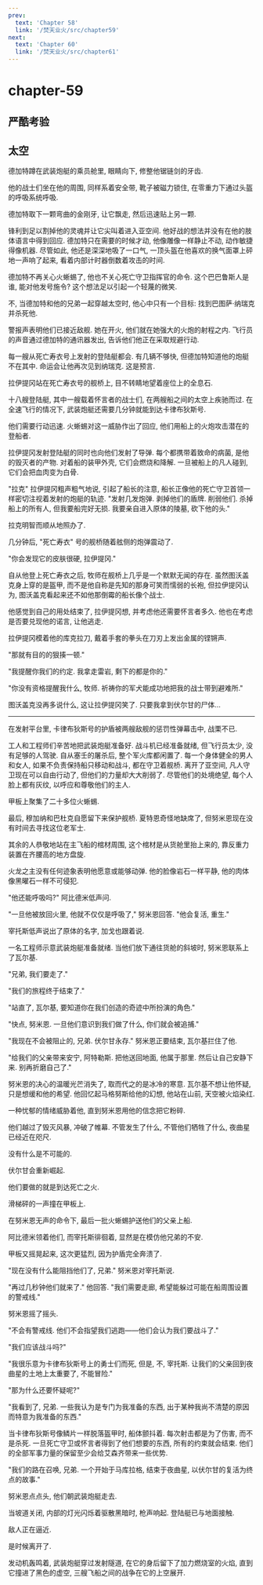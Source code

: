 ```yaml
---
prev:
  text: 'Chapter 58'
  link: '/焚天业火/src/chapter59'
next:
  text: 'Chapter 60'
  link: '/焚天业火/src/chapter61'
---
```


# chapter-59

## 严酷考验

## 太空

德加特蹲在武装炮艇的乘员舱里, 眼睛向下, 修整他锯链剑的牙齿.

他的战士们坐在他的周围, 同样系着安全带, 靴子被磁力锁住, 在零重力下通过头盔的呼吸系统呼吸.

德加特取下一颗弯曲的金刚牙, 让它飘走, 然后迅速贴上另一颗.

锋利到足以割掉他的灵魂并让它尖叫着进入亚空间. 他好战的想法并没有在他的肢体语言中得到回应. 德加特只在需要的时候才动, 他像雕像一样静止不动, 动作敏捷得像机器. 尽管如此, 他还是深深地吸了一口气, 一顶头盔在他喜欢的换气面罩上砰地一声响了起来, 看着内部计时器倒数着攻击的时间.

德加特不再关心火蜥蜴了, 他也不关心死亡守卫指挥官的命令. 这个巴巴鲁斯人是谁, 能对他发号施令? 这个想法足以引起一个轻蔑的微笑.

不, 当德加特和他的兄弟一起穿越太空时, 他心中只有一个目标: 找到巴图萨·纳瑞克并杀死他.

警报声表明他们已接近敌舰. 她在开火, 他们就在她强大的火炮的射程之内. 飞行员的声音通过德加特的通讯器发出, 告诉他们他正在采取规避行动.

每一艘从死亡寿衣号上发射的登陆艇都会. 有几辆不够快, 但德加特知道他的炮艇不在其中. 命运会让他再次见到纳瑞克. 这是预言.

拉伊提冈站在死亡寿衣号的舰桥上, 目不转睛地望着座位上的全息石.

十八艘登陆艇, 其中一艘载着怀言者的战士们, 在两艘船之间的太空上疾驰而过. 在全速飞行的情况下, 武装炮艇还需要几分钟就能到达卡律布狄斯号.

他们需要行动迅速. 火蜥蜴对这一威胁作出了回应, 他们用船上的火炮攻击潜在的登船者.

拉伊提冈发射登陆艇的同时也向他们发射了导弹. 每个都携带着致命的病菌, 是他的毁灭者的产物. 对着船的装甲外壳, 它们会燃烧和降解. 一旦被船上的凡人碰到, 它们会把血肉变为白骨.

"拉克" 拉伊提冈粗声粗气地说, 引起了船长的注意, 船长正像他的死亡守卫首领一样密切注视着发射的炮艇的轨迹. "发射几发炮弹. 剥掉他们的盾牌. 削弱他们. 杀掉船上的所有人, 但我要船完好无损. 我要亲自进入原体的陵墓, 砍下他的头."

拉克明智而顺从地照办了.

几分钟后, "死亡寿衣" 号的舰桥随着舷侧的炮弹震动了.

"你会发现它的皮肤很硬, 拉伊提冈."

自从他登上死亡寿衣之后, 牧师在舰桥上几乎是一个默默无闻的存在. 虽然图沃盖克身上穿的是盔甲, 而不是他自称是先知的那身可笑而懦弱的长袍, 但拉伊提冈认为, 图沃盖克看起来还不如他那倒霉的船长像个战士.

他感觉到自己的用处结束了, 拉伊提冈想, 并考虑他还需要怀言者多久. 他也在考虑是否要兑现他的诺言, 让他逃走.

拉伊提冈模着他的库克拉刀, 戴着手套的拳头在刀刃上发出金属的铿锵声.

"那就有目的的狠揍一顿."

"我提醒你我们的约定. 我拿走雷岩, 剩下的都是你的."

"你没有资格提醒我什么, 牧师. 祈祷你的军犬能成功地把我的战士带到避难所."

图沃盖克没再多说什么, 这让拉伊提冈笑了. 只要我拿到伏尔甘的尸体…

--------

在发射平台里, 卡律布狄斯号的护盾被两艘敌舰的惩罚性弹幕击中, 战栗不已.

工人和工程师们辛苦地把武装炮艇准备好. 战斗机已经准备就绪, 但飞行员太少, 没有足够的人驾驶. 自从塞壬的屠杀后, 整个军火库都闲置了. 每一个身体健全的男人和女人, 如果不负责保持船只移动和战斗, 都在守卫着舰桥. 离开了亚空间, 凡人守卫现在可以自由行动了, 但他们的力量却大大削弱了. 尽管他们的处境绝望, 每个人脸上都有灰纹, 以呼应和尊敬他们的主人.

甲板上聚集了二十多位火蜥蜴.

最后, 穆加纳和巴杜克自愿留下来保护舰桥. 夏特恩奇怪地缺席了, 但努米恩现在没有时间去寻找这位老军士.

其余的人恭敬地站在主飞船的棺材周围, 这个棺材是从货舱里抬上来的, 靠反重力装置在齐腰高的地方盘旋.

火龙之主没有任何迹象表明他愿意或能够动弹. 他的脸像岩石一样平静, 他的肉体像黑曜石一样不可侵犯.

"他还能呼吸吗?" 阿比德米低声问.

"一旦他被放回火里, 他就不仅仅是呼吸了," 努米恩回答. "他会复活, 重生."

宰托斯低声说出了原体的名字, 加戈也跟着说.

一名工程师示意武装炮艇准备就绪. 当他们放下通往货舱的斜坡时, 努米恩联系上了瓦尔基.

"兄弟, 我们要走了."

"我们的旅程终于结束了."

"站直了, 瓦尔基, 要知道你在我们创造的奇迹中所扮演的角色."

"快点, 努米恩. 一旦他们意识到我们做了什么, 你们就会被追捕."

"我现在不会被阻止的, 兄弟. 伏尔甘永存." 努米恩正要结束, 瓦尔基拦住了他.

"给我们的父亲带来安宁, 阿特勒斯. 把他送回地面, 他属于那里. 然后让自己安静下来. 别再折磨自己了."

努米恩的决心的温暖光芒消失了, 取而代之的是冰冷的寒意. 瓦尔基不想让他怀疑, 只是想缓和他的希望. 他回忆起马格努斯给他的幻想, 他站在山前, 天空被火焰染红.

一种忧郁的情绪威胁着他, 直到努米恩用他的信念把它粉碎.

他们越过了毁灭风暴, 冲破了帷幕. 不管发生了什么, 不管他们牺牲了什么, 夜曲星已经近在咫尺.

没有什么是不可能的.

伏尔甘会重新崛起.

他们要做的就是到达死亡之火.

滑梯砰的一声撞在甲板上.

在努米恩无声的命令下, 最后一批火蜥蜴护送他们的父亲上船.

阿比德米领着他们, 而宰托斯徘徊着, 显然是在模仿他兄弟的不安.

甲板又摇晃起来, 这次更猛烈, 因为护盾完全奔溃了.

"现在没有什么能阻挡他们了, 兄弟." 努米恩对宰托斯说.

"再过几秒钟他们就来了." 他回答. "我们需要走廊, 希望能躲过可能在船周围设置的警戒线."

努米恩摇了摇头.

"不会有警戒线. 他们不会指望我们逃跑——他们会认为我们要战斗了."

"我们应该战斗吗?"

"我很乐意为卡律布狄斯号上的勇士们而死, 但是, 不, 宰托斯. 让我们的父亲回到夜曲星的土地上太重要了, 不能冒险."

"那为什么还要怀疑呢?"

"我看到了, 兄弟. 一些我认为是专门为我准备的东西, 出于某种我尚不清楚的原因而特意为我准备的东西."

当卡律布狄斯号像鳞片一样脱落盔甲时, 船体颤抖着. 每次射击都是为了伤害, 而不是杀死. 一旦死亡守卫或怀言者得到了他们想要的东西, 所有的约束就会结束. 他们的全部军事力量的保留至少会给艾森齐带来一些优势.

"我们的路在召唤, 兄弟. 一个开始于马库拉格, 结束于夜曲星, 以伏尔甘的复活为终点的故事."

努米恩点点头, 他们朝武装炮艇走去.

当坡道关闭, 内部的灯光闪烁着驱散黑暗时, 枪声响起. 登陆艇已与地面接触.

敌人正在逼近.

是时候离开了.

发动机轰鸣着, 武装炮艇穿过发射隧道, 在它的身后留下了加力燃烧室的火焰, 直到它撞进了黑色的虚空, 三艘飞船之间的战争在它的上空展开.
